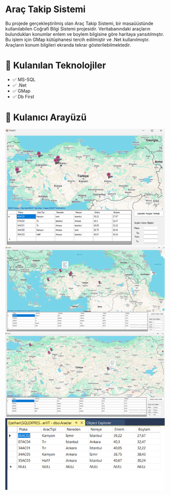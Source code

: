 # Araç Takip Sistemi
Bu projede gerçekleştirilmiş olan Araç Takip Sistemi, bir masaüüstünde kullanılabilen Coğrafi Bilgi Sistemi projesidir. Veritabanındaki araçların bulundukları konumlar enlem ve boylem bilgisine göre haritaya yansıtılmıştır. Bu işlem için GMap kütüphanesi tercih edilmiştir ve .Net kullanılmıştır. Araçların konum bilgileri ekranda tekrar gösterilebilmektedir.
# 📌 Kulanılan Teknolojiler
- ✅ MS-SQL
- ✅ .Net
- ✅ GMap
- ✅ Db First
# 📌 Kulanıcı Arayüzü
![banner](https://github.com/ezelhandikmenli/Vehicle-Tracking-System/blob/main/images/Ekran%20g%C3%B6r%C3%BCnt%C3%BCs%C3%BC%202025-01-08%20164317.png)
![banner](https://github.com/ezelhandikmenli/Vehicle-Tracking-System/blob/main/images/Ekran%20g%C3%B6r%C3%BCnt%C3%BCs%C3%BC%202025-01-08%20164336.png)
![banner](https://github.com/ezelhandikmenli/Vehicle-Tracking-System/blob/main/images/Ekran%20g%C3%B6r%C3%BCnt%C3%BCs%C3%BC%202025-01-08%20164454.png)
![banner](https://github.com/ezelhandikmenli/Vehicle-Tracking-System/blob/main/images/Ekran%20g%C3%B6r%C3%BCnt%C3%BCs%C3%BC%202025-01-08%20164744.png)

